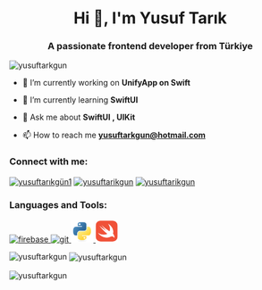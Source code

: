 <h1 align="center">Hi 👋, I'm Yusuf Tarık</h1>
<h3 align="center">A passionate frontend developer from Türkiye</h3>

<p align="left"> <img src="https://komarev.com/ghpvc/?username=yusuftarkgun&label=Profile%20views&color=0e75b6&style=flat" alt="yusuftarkgun" /> </p>

- 🔭 I’m currently working on **UnifyApp on Swift**

- 🌱 I’m currently learning **SwiftUI**

- 💬 Ask me about **SwiftUI , UIKit**

- 📫 How to reach me **yusuftarkgun@hotmail.com**

<h3 align="left">Connect with me:</h3>
<p align="left">
<a href="https://linkedin.com/in/yusuftarıkgün1" target="blank"><img align="center" src="https://raw.githubusercontent.com/rahuldkjain/github-profile-readme-generator/master/src/images/icons/Social/linked-in-alt.svg" alt="yusuftarıkgün1" height="30" width="40" /></a>
<a href="https://instagram.com/yusuftari̇kgun" target="blank"><img align="center" src="https://raw.githubusercontent.com/rahuldkjain/github-profile-readme-generator/master/src/images/icons/Social/instagram.svg" alt="yusuftari̇kgun" height="30" width="40" /></a>
<a href="https://www.youtube.com/c/yusuftarikgun" target="blank"><img align="center" src="https://raw.githubusercontent.com/rahuldkjain/github-profile-readme-generator/master/src/images/icons/Social/youtube.svg" alt="yusuftarikgun" height="30" width="40" /></a>
</p>

<h3 align="left">Languages and Tools:</h3>
<p align="left"> <a href="https://firebase.google.com/" target="_blank" rel="noreferrer"> <img src="https://www.vectorlogo.zone/logos/firebase/firebase-icon.svg" alt="firebase" width="40" height="40"/> </a> <a href="https://git-scm.com/" target="_blank" rel="noreferrer"> <img src="https://www.vectorlogo.zone/logos/git-scm/git-scm-icon.svg" alt="git" width="40" height="40"/> </a> <a href="https://www.python.org" target="_blank" rel="noreferrer"> <img src="https://raw.githubusercontent.com/devicons/devicon/master/icons/python/python-original.svg" alt="python" width="40" height="40"/> </a> <a href="https://developer.apple.com/swift/" target="_blank" rel="noreferrer"> <img src="https://raw.githubusercontent.com/devicons/devicon/master/icons/swift/swift-original.svg" alt="swift" width="40" height="40"/> </a> </p>

<p><img align="left" src="https://github-readme-stats.vercel.app/api/top-langs?username=yusuftarkgun&show_icons=true&locale=en&layout=compact" alt="yusuftarkgun" /></p>

<p>&nbsp;<img align="center" src="https://github-readme-stats.vercel.app/api?username=yusuftarkgun&show_icons=true&locale=en" alt="yusuftarkgun" /></p>

<p><img align="center" src="https://github-readme-streak-stats.herokuapp.com/?user=yusuftarkgun&" alt="yusuftarkgun" /></p>
